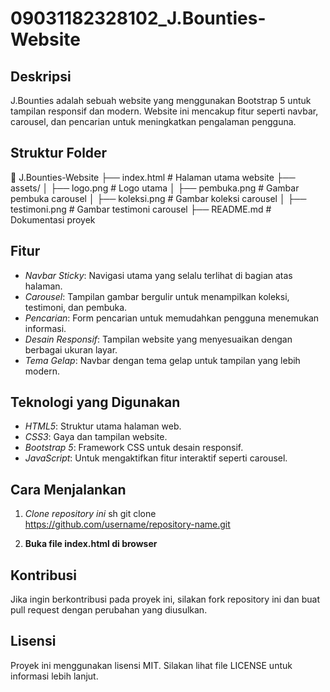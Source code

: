 # 09031182328102_J.Bounties-Website

## Deskripsi
J.Bounties adalah sebuah website yang menggunakan Bootstrap 5 untuk tampilan responsif dan modern. Website ini mencakup fitur seperti navbar, carousel, dan pencarian untuk meningkatkan pengalaman pengguna.

## Struktur Folder

📂 J.Bounties-Website
├── index.html          # Halaman utama website
├── assets/
│   ├── logo.png        # Logo utama
│   ├── pembuka.png     # Gambar pembuka carousel
│   ├── koleksi.png     # Gambar koleksi carousel
│   ├── testimoni.png   # Gambar testimoni carousel
├── README.md           # Dokumentasi proyek


## Fitur
- *Navbar Sticky*: Navigasi utama yang selalu terlihat di bagian atas halaman.
- *Carousel*: Tampilan gambar bergulir untuk menampilkan koleksi, testimoni, dan pembuka.
- *Pencarian*: Form pencarian untuk memudahkan pengguna menemukan informasi.
- *Desain Responsif*: Tampilan website yang menyesuaikan dengan berbagai ukuran layar.
- *Tema Gelap*: Navbar dengan tema gelap untuk tampilan yang lebih modern.

## Teknologi yang Digunakan
- *HTML5*: Struktur utama halaman web.
- *CSS3*: Gaya dan tampilan website.
- *Bootstrap 5*: Framework CSS untuk desain responsif.
- *JavaScript*: Untuk mengaktifkan fitur interaktif seperti carousel.

## Cara Menjalankan
1. *Clone repository ini*
   sh
   git clone https://github.com/username/repository-name.git
   
2. **Buka file index.html di browser**

## Kontribusi
Jika ingin berkontribusi pada proyek ini, silakan fork repository ini dan buat pull request dengan perubahan yang diusulkan.

## Lisensi
Proyek ini menggunakan lisensi MIT. Silakan lihat file LICENSE untuk informasi lebih lanjut.
